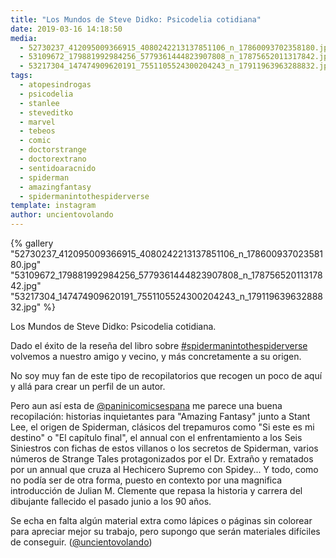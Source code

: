 ```yaml
---
title: "Los Mundos de Steve Didko: Psicodelia cotidiana"
date: 2019-03-16 14:18:50
media: 
  - 52730237_412095009366915_4080242213137851106_n_17860093702358180.jpg
  - 53109672_179881992984256_5779361444823907808_n_17875652011317842.jpg
  - 53217304_147474909620191_7551105524300204243_n_17911963963288832.jpg
tags: 
  - atopesindrogas
  - psicodelia
  - stanlee
  - steveditko
  - marvel
  - tebeos
  - comic
  - doctorstrange
  - doctorextrano
  - sentidoaracnido
  - spiderman
  - amazingfantasy
  - spidermanintothespiderverse
template: instagram
author: uncientovolando
---
```


{% gallery "52730237_412095009366915_4080242213137851106_n_17860093702358180.jpg" "53109672_179881992984256_5779361444823907808_n_17875652011317842.jpg" "53217304_147474909620191_7551105524300204243_n_17911963963288832.jpg" %}

Los Mundos de Steve Didko: Psicodelia cotidiana.

Dado el éxito de la reseña del libro sobre [#spidermanintothespiderverse](/tags/spidermanintothespiderverse) volvemos a nuestro amigo y vecino, y más concretamente a su origen.

No soy muy fan de este tipo de recopilatorios que recogen un poco de aquí y allá para crear un perfil de un autor.

Pero aun así esta de [@paninicomicsespana](https://instagram.com/paninicomicsespana) me parece una buena recopilación: historias inquietantes para "Amazing Fantasy" junto a Stant Lee, el origen de Spiderman, clásicos del trepamuros como "Si este es mi destino" o "El capítulo final", el annual con el enfrentamiento a los Seis Siniestros con fichas de estos villanos o los secretos de Spiderman, varios números de Strange Tales protagonizados por el Dr. Extraño y rematados por un annual que cruza al Hechicero Supremo con Spidey... Y todo, como no podía ser de otra forma,  puesto en contexto por una magnifica introducción de Julian M. Clemente que repasa la historia y carrera del dibujante fallecido el pasado junio a los 90 años.

Se echa en falta algún material extra como lápices o páginas sin colorear para apreciar mejor su trabajo, pero supongo que serán materiales difíciles de conseguir. ([@uncientovolando](https://instagram.com/uncientovolando))
